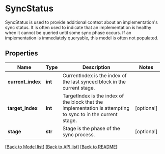 # SyncStatus

SyncStatus is used to provide additional context about an implementation's sync status. It is often used to indicate that an implementation is healthy when it cannot be queried  until some sync phase occurs. If an implementation is immediately queryable, this model is often not populated.
## Properties
Name | Type | Description | Notes
------------ | ------------- | ------------- | -------------
**current_index** | **int** | CurrentIndex is the index of the last synced block in the current stage. | 
**target_index** | **int** | TargetIndex is the index of the block that the implementation is attempting to sync to in the current stage. | [optional] 
**stage** | **str** | Stage is the phase of the sync process. | [optional] 

[[Back to Model list]](../README.md#documentation-for-models) [[Back to API list]](../README.md#documentation-for-api-endpoints) [[Back to README]](../README.md)


